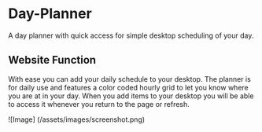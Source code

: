 # Day-Planner
A day planner with quick access for simple desktop scheduling of your day.

## Website Function
With ease you can add your daily schedule to your desktop. The planner is for daily use and features a color coded hourly grid to let you know where you are at in your day.  When you add items to your desktop you will be able to access it whenever you return to the page or refresh.

![Image] (/assets/images/screenshot.png)